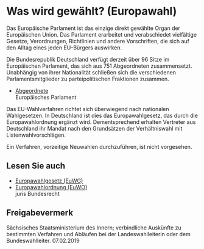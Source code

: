 # Was wird gewählt? (Europawahl)

Das Europäische Parlament ist das einzige direkt gewählte Organ der Europäischen Union. Das Parlament erarbeitet und verabschiedet vielfältige Gesetze, Verordnungen, Richtlinien und andere Vorschriften, die sich auf den Alltag eines jeden EU-Bürgers auswirken.

Die Bundesrepublik Deutschland verfügt derzeit über 96 Sitze im Europäischen Parlament, das sich aus 751 Abgeordneten zusammensetzt. Unabhängig von ihrer Nationalität schließen sich die verschiedenen Parlamentsmitglieder zu parteipolitischen Fraktionen zusammen.

* [Abgeordnete](http://www.europarl.europa.eu/members/expert.do?language=DE "Europäisches Parlament: Abgeordnete der Länder")   
  Europäisches Parlament

Das EU-Wahlverfahren richtet sich überwiegend nach nationalen Wahlgesetzen. In Deutschland ist dies das Europawahlgesetz, das durch die Europawahlordnung ergänzt wird. Dementsprechend erhalten Vertreter aus Deutschland ihr Mandat nach den Grundsätzen der Verhältniswahl mit Listenwahlvorschlägen.

Ein Verfahren, vorzeitige Neuwahlen durchzuführen, ist nicht vorgesehen.

## Lesen Sie auch

* [Europawahlgesetz (EuWG)](http://www.gesetze-im-internet.de/euwg/index.html "Bundesministerium der Justiz und für Verbraucherschutz: Europawahlgesetz")
* [Europawahlordnung (EuWO)](http://www.gesetze-im-internet.de/euwo_1988/index.html "Bundesministerium der Justiz und für Verbraucherschutz: Europawahlordnung")  
  juris Bundesrecht

## Freigabevermerk

Sächsisches Staatsministerium des Innern; verbindliche Auskünfte zu bestimmten Verfahren und Abläufen bei der Landeswahlleiterin oder dem Bundeswahlleiter. 07.02.2019
